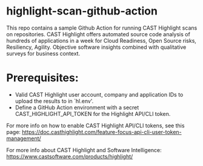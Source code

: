 # highlight-scan-github-action
This repo contains a sample Github Action for running CAST Highlight scans on repositories. CAST Highlight offers automated source code analysis of hundreds of applications in a week for Cloud Readiness, Open Source risks, Resiliency, Agility. Objective software insights combined with qualitative surveys for business context.


# Prerequisites:
- Valid CAST Highlight user account, company and application IDs to upload the results to in `hl.env'.
- Define a GitHub Action environment with a secret CAST_HIGHLIGHT_API_TOKEN for the Highlight API/CLI token.

For more info on how to enable CAST Highlight API/CLI tokens, see this page: https://doc.casthighlight.com/feature-focus-api-cli-user-token-management/

For more info about CAST Highlight and Software Intelligence: https://www.castsoftware.com/products/highlight/

